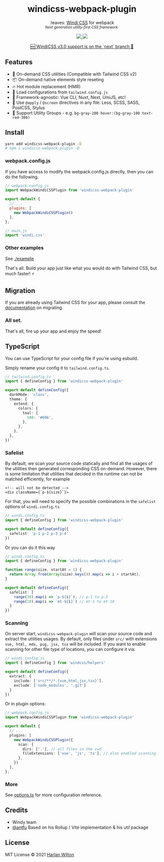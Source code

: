 <h1 align='center'>windicss-webpack-plugin</h1>

<p align='center'>:leaves: <a href="https://github.com/voorjaar/windicss">Windi CSS</a> for webpack️<br>
<sup><em>Next generation utility-first CSS framework.</em></sup>
</p>

<p align='center'>
<a href='https://www.npmjs.com/package/windicss-webpack-plugin'>
<img src='https://img.shields.io/npm/v/windicss-webpack-plugin?color=0EA5E9&label='>
<img src='https://github.com/windicss/windicss-webpack-plugin/actions/workflows/test.yml/badge.svg' >
</a>
</p>

<p align='center'>
<a href="https://github.com/windicss/windicss-webpack-plugin/tree/next">🆕 WindiCSS v3.0 support is on the `next` branch 🎉</a>
</p>

## Features

- 🧩 On-demand CSS utilities (Compatible with Tailwind CSS v2)
- 📦 On-demand native elements style reseting
- 🔥 Hot module replacement (HMR)
- 🍃 Load configurations from `tailwind.config.js`
- 🤝 Framework-agnostic: Vue CLI, Nuxt, Next, UmiJS, etc!
- 📄 Use `@apply` / `@screen` directives in any file: Less, SCSS, SASS, PostCSS, Stylus
- 🎳 Support Utility Groups - e.g. `bg-gray-200 hover:(bg-gray-100 text-red-300)`

## Install

```bash
yarn add windicss-webpack-plugin -D 
# npm i windicss-webpack-plugin -D
```

### webpack.config.js

If you have access to modify the webpack.config.js directly, then you can do the following.

```js
// webpack.config.js
import WebpackWindiCSSPlugin from 'windicss-webpack-plugin'

export default {
  // ...
  plugins: [
    new WebpackWindiCSSPlugin()
  ],
};
```

```ts
// main.js
import 'windi.css'
```

### Other examples

See [./example](./example)

That's all. Build your app just like what you would do with Tailwind CSS, but much faster! ⚡️

## Migration

If you are already using Tailwind CSS for your app, please consult the [documentation](https://windicss.netlify.app/guide/migration.html) on migrating.

### All set.

That's all, fire up your app and enjoy the speed!

## TypeScript

You can use TypeScript for your config file if you're using esbuild.

Simply rename your config it to `tailwind.config.ts`.

```ts
// tailwind.config.ts
import { defineConfig } from 'windicss-webpack-plugin'

export default defineConfig({
  darkMode: 'class',
  theme: {
    extend: {
      colors: {
        teal: {
          100: '#096',
        },
      },
    },
  },
})
```

### Safelist

By default, we scan your source code statically and find all the usages of the utilities then generated corresponding CSS on-demand. However, there is some limitation that utilities that decided in the runtime can not be matched efficiently, for example

```tsx
<!-- will not be detected -->
<div className={`p-${size}`}>
```

For that, you will need to specify the possible combinations in the `safelist` options of `windi.config.ts`.

```ts
// windi.config.ts
import { defineConfig } from 'windicss-webpack-plugin'

export default defineConfig({
  safelist: 'p-1 p-2 p-3 p-4'
})
```

Or you can do it this way

```ts
// windi.config.ts
import { defineConfig } from 'windicss-webpack-plugin'

function range(size, startAt = 1) {
  return Array.from(Array(size).keys()).map(i => i + startAt);
}

export default defineConfig({
  safelist: [
    range(30).map(i => `p-${i}`), // p-1 to p-3
    range(10).map(i => `mt-${i}`) // mt-1 to mt-10
  ]
})
```

### Scanning

On server start, `windicss-webpack-plugin` will scan your source code and extract the utilities usages. By default,
only files under `src/` with extensions `vue, html, mdx, pug, jsx, tsx` will be included. If you want to enable scanning for other file type of locations, you can configure it via:

```ts
// windi.config.js
import { defineConfig } from 'windcss/helpers'

export default defineConfig({
  extract: {
    include: ['src/**/*.{vue,html,jsx,tsx}'],
    exclude: ['node_modules', '.git']
  }
})
```

Or in plugin options:

```ts
// webpack.config.js
import WebpackWindiCSSPlugin from 'windicss-webpack-plugin'

export default {
  // ...
  plugins: [
    new WebpackWindiCSSPlugin({
      scan: {
        dirs: ['.'], // all files in the cwd
        fileExtensions: ['vue', 'js', 'ts'], // also enabled scanning for js/ts
      },
    })
  ],
};
```

### More

See [options.ts](https://github.com/windicss/vite-plugin-windicss/blob/main/packages/plugin-utils/src/options.ts) for more configuration reference.


## Credits

- Windy team
- [@antfu](https://github.com/antfu) Based on his Rollup / Vite implementation & his util package


## License

MIT License © 2021 [Harlan Wilton](https://github.com/harlan-zw)

